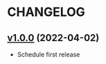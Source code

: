 # CHANGELOG

## [v1.0.0](https://github.com/NubeIO/grafana-flow-framework-schedule-panel/tree/v1.0.0) (2022-04-02)

- Schedule first release
